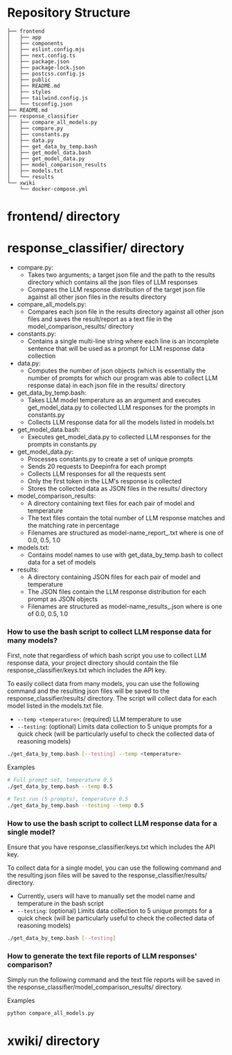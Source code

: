 # Repository Structure
```text
├── frontend
│   ├── app
│   ├── components
│   ├── eslint.config.mjs
│   ├── next.config.ts
│   ├── package.json
│   ├── package-lock.json
│   ├── postcss.config.js
│   ├── public
│   ├── README.md
│   ├── styles
│   ├── tailwind.config.js
│   └── tsconfig.json
├── README.md
├── response_classifier
│   ├── compare_all_models.py
│   ├── compare.py
│   ├── constants.py
│   ├── data.py
│   ├── get_data_by_temp.bash
│   ├── get_model_data.bash
│   ├── get_model_data.py
│   ├── model_comparison_results
│   ├── models.txt
│   └── results
└── xwiki
    └── docker-compose.yml
```
# frontend/ directory

# response_classifier/ directory
- compare.py:
  - Takes two arguments; a target json file and the path to the results directory which contains all the json files of LLM responses
  - Compares the LLM response distribution of the target json file against all other json files in the results directory
- compare_all_models.py:
  - Compares each json file in the results directory against all other json files and saves the result/report as a text file in the model_comparison_results/ directory
- constants.py:
  - Contains a single multi-line string where each line is an incomplete sentence that will be used as a prompt for LLM response data collection
- data.py:
  - Computes the number of json objects (which is essentially the number of prompts for which our program was able to collect LLM response data) in each json file in the results/ directory
- get_data_by_temp.bash:
  - Takes LLM model temperature as an argument and executes get_model_data.py to collected LLM responses for the prompts in constants.py
  - Collects LLM response data for all the models listed in models.txt
- get_model_data.bash:
  - Executes get_model_data.py to collected LLM responses for the prompts in constants.py
- get_model_data.py:
  - Processes constants.py to create a set of unique prompts
  - Sends 20 requests to Deepinfra for each prompt
  - Collects LLM responses for all the requests sent
  - Only the first token in the LLM's response is collected
  - Stores the collected data as JSON files in the results/ directory
- model_comparison_results:
  - A directory containing text files for each pair of model and temperature
  - The text files contain the total number of LLM response matches and the matching rate in percentage
  - Filenames are structured as model-name_report_<temp>.txt where <temp> is one of 0.0, 0.5, 1.0
- models.txt:
  - Contains model names to use with get_data_by_temp.bash to collect data for a set of models
- results:
  - A directory containing JSON files for each pair of model and temperature
  - The JSON files contain the LLM response distribution for each prompt as JSON objects
  - Filenames are structured as model-name_results_<temp>.json where <temp> is one of 0.0, 0.5, 1.0

### How to use the bash script to collect LLM response data for many models?
First, note that regardless of which bash script you use to collect LLM response data, your project directory should contain the file response_classifier/keys.txt which includes the API key. 

To easily collect data from many models, you can use the following command and the resulting json files will be saved to the response_classifier/results/ directory. The script will collect data for each model listed in the models.txt file.
- `--temp <temperature>`: (required) LLM temperature to use
- `--testing`: (optional) Limits data collection to 5 unique prompts for a quick check (will be particularly useful to check the collected data of reasoning models)
```bash
./get_data_by_temp.bash [--testing] --temp <temperature>
```

Examples
```bash
# Full prompt set, temperature 0.5
./get_data_by_temp.bash --temp 0.5

# Test run (5 prompts), temperature 0.5
./get_data_by_temp.bash --testing --temp 0.5
```

### How to use the bash script to collect LLM response data for a single model?
Ensure that you have response_classifier/keys.txt which includes the API key.

To collect data for a single model, you can use the following command and the resulting json files will be saved to the response_classifier/results/ directory.
- Currently, users will have to manually set the model name and temperature in the bash script
- `--testing`: (optional) Limits data collection to 5 unique prompts for a quick check (will be particularly useful to check the collected data of reasoning models)
```bash
./get_data_by_temp.bash [--testing]
```

### How to generate the text file reports of LLM responses' comparison?
Simply run the following command and the text file reports will be saved in the response_classifier/model_comparison_results/ directory.

Examples
```bash
python compare_all_models.py
```

# xwiki/ directory
